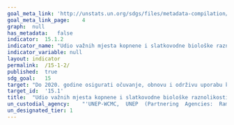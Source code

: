 ```yaml
---	
goal_meta_link:	'http://unstats.un.org/sdgs/files/metadata-compilation/Metadata-Goal-15.pdf'
goal_meta_link_page:	4
graph:	null
has_metadata:	false
indicator:	15.1.2
indicator_name:	"Udio važnih mjesta kopnene i slatkovodne biološke raznolikosti koja su obuhvaćena zaštićenim područjima, prema vrsti ekosustava"
indicator_variable:	null
layout:	indicator
permalink:	/15-1-2/
published:	true  
sdg_goal:	15
target:	"Do 2020. godine osigurati očuvanje, obnovu i održivu uporabu kopnenih i unutrašnjih slatkovodnih ekosustava i njihovih usluga, posebice šuma, močvarnih područja, planina i suhih područja, sukladno obvezama iz međunarodnih sporazuma."
target_id:	'15.1'
title:	"Udio važnih mjesta kopnene i slatkovodne biološke raznolikosti koja su obuhvaćena zaštićenim područjima, prema vrsti ekosustava"
un_custodial_agency:	"'UNEP-WCMC,  UNEP  (Partnering  Agencies:  Ramsar)'"
un_designated_tier:	1
---	
```

